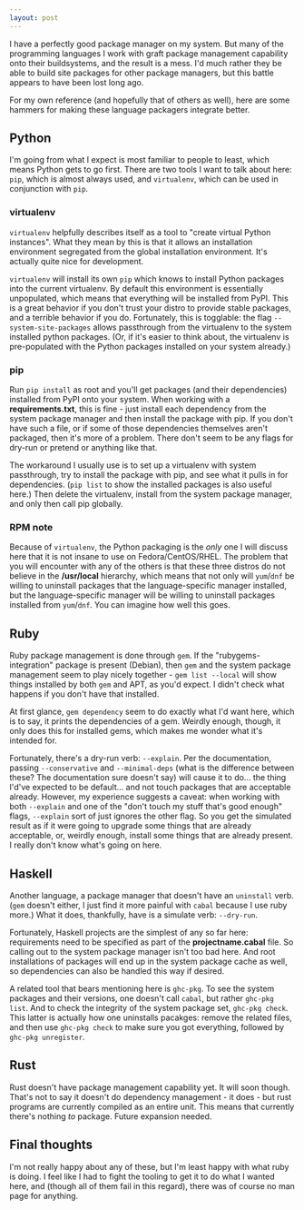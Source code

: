 ```yaml
---
layout: post
---
```


I have a perfectly good package manager on my system.  But many of the
programming languages I work with graft package management capability onto
their buildsystems, and the result is a mess.  I'd much rather they be able to
build site packages for other package managers, but this battle appears to
have been lost long ago.

For my own reference (and hopefully that of others as well), here are some
hammers for making these language packagers integrate better.

## Python

I'm going from what I expect is most familiar to people to least, which means
Python gets to go first.  There are two tools I want to talk about here:
`pip`, which is almost always used, and `virtualenv`, which can be used in
conjunction with `pip`.

### virtualenv

`virtualenv` helpfully describes itself as a tool to "create virtual Python
instances".  What they mean by this is that it allows an installation
environment segregated from the global installation environment.  It's
actually quite nice for development.

`virtualenv` will install its own `pip` which knows to install Python packages
into the current virtualenv.  By default this environment is essentially
unpopulated, which means that everything will be installed from PyPI.  This is
a great behavior if you don't trust your distro to provide stable packages,
and a terrible behavior if you do.  Fortunately, this is togglable: the flag
`--system-site-packages` allows passthrough from the virtualenv to the
system installed python packages.  (Or, if it's easier to think about, the
virtualenv is pre-populated with the Python packages installed on your system
already.)

### pip

Run `pip install` as root and you'll get packages (and their dependencies)
installed from PyPI onto your system.  When working with a
**requirements.txt**, this is fine - just install each dependency from the
system package manager and then install the package with pip.  If you don't
have such a file, or if some of those dependencies themselves aren't packaged,
then it's more of a problem.  There don't seem to be any flags for dry-run or
pretend or anything like that.

The workaround I usually use is to set up a virtualenv with system
passthrough, try to install the package with pip, and see what it pulls in for
dependencies.  (`pip list` to show the installed packages is also useful
here.)  Then delete the virtualenv, install from the system package manager,
and only then call pip globally.

### RPM note

Because of `virtualenv`, the Python packaging is the *only* one I will discuss
here that it is not insane to use on Fedora/CentOS/RHEL.  The problem that you
will encounter with any of the others is that these three distros do not
believe in the **/usr/local** hierarchy, which means that not only will
`yum`/`dnf` be willing to uninstall packages that the language-specific
manager installed, but the language-specific manager will be willing to
uninstall packages installed from `yum`/`dnf`.  You can imagine how well this
goes.

## Ruby

Ruby package management is done through `gem`.  If the "rubygems-integration"
package is present (Debian), then `gem` and the system package management seem
to play nicely together - `gem list --local` will show things installed by
both `gem` and APT, as you'd expect.  I didn't check what happens if you don't
have that installed.

At first glance, `gem dependency` seem to do exactly what I'd want here, which
is to say, it prints the dependencies of a gem.  Weirdly enough, though, it
only does this for installed gems, which makes me wonder what it's intended
for.

Fortunately, there's a dry-run verb: `--explain`.  Per the documentation,
passing `--conservative` and `--minimal-deps` (what is the difference between
these?  The documentation sure doesn't say) will cause it to do... the thing
I'd've expected to be default... and not touch packages that are acceptable
already.  However, my experience suggests a caveat: when working with both
`--explain` and one of the "don't touch my stuff that's good enough" flags,
`--explain` sort of just ignores the other flag.  So you get the simulated
result as if it were going to upgrade some things that are already acceptable,
or, weirdly enough, install some things that are already present.  I really
don't know what's going on here.

## Haskell

Another language, a package manager that doesn't have an `uninstall`
verb.  (`gem` doesn't either, I just find it more painful with `cabal`
because I use ruby more.)  What it does, thankfully, have is a
simulate verb: `--dry-run`.

Fortunately, Haskell projects are the simplest of any so far here:
requirements need to be specified as part of the **projectname.cabal** file.
So calling out to the system package manager isn't too bad here.  And root
installations of packages will end up in the system package cache as well, so
dependencies can also be handled this way if desired.

A related tool that bears mentioning here is `ghc-pkg`.  To see the system
packages and their versions, one doesn't call `cabal`, but rather `ghc-pkg
list`.  And to check the integrity of the system package set, `ghc-pkg check`.
This latter is actually how one uninstalls pacakges: remove the related files,
and then use `ghc-pkg check` to make sure you got everything, followed by
`ghc-pkg unregister`.

## Rust

Rust doesn't have package management capability yet.  It will soon though.
That's not to say it doesn't do dependency management - it does - but rust
programs are currently compiled as an entire unit.  This means that currently
there's nothing *to* package.  Future expansion needed.

## Final thoughts

I'm not really happy about any of these, but I'm least happy with what ruby is
doing.  I feel like I had to fight the tooling to get it to do what I wanted
here, and (though all of them fail in this regard), there was of course no man
page for anything.
